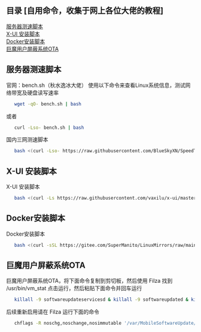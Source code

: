 ## 目录 [自用命令，收集于网上各位大佬的教程]
[服务器测速脚本](#服务器测速脚本)</br>
[X-UI 安装脚本](#X-UI安装脚本)</br>
[Docker安装脚本](#Docker安装脚本)</br>
[巨魔用户屏蔽系统OTA](#巨魔用户屏蔽系统OTA)</br>





## 服务器测速脚本<a name="服务器测速脚本"></a>

官网：bench.sh（秋水逸冰大佬）
使用以下命令来查看Linux系统信息，测试网络带宽及硬盘读写速率
```bash
   wget -qO- bench.sh | bash
```
或者
```bash
   curl -Lso- bench.sh | bash
```
国内三网测速脚本
```bash
   bash <(curl -Lso- https://raw.githubusercontent.com/BlueSkyXN/SpeedTestCN/main/superspeed.sh)
```

## X-UI 安装脚本<a name="X-UI安装脚本"></a>
X-UI 安装脚本
```bash
   bash <(curl -Ls https://raw.githubusercontent.com/vaxilu/x-ui/master/install.sh)
```

## Docker安装脚本<a name="Docker安装脚本"></a>
Docker安装脚本
```bash
   bash <(curl -sSL https://gitee.com/SuperManito/LinuxMirrors/raw/main/DockerInstallation.sh)
```

## 巨魔用户屏蔽系统OTA<a name="巨魔用户屏蔽系统OTA"></a>
巨魔用户屏蔽系统OTA，将下面命令复制到剪切板，然后使用 Filza 找到 /usr/bin/vm_stat 点击运行，然后粘贴下面命令并回车运行
```bash
   killall -9 softwareupdateservicesd & killall -9 softwareupdated & killall -9 com.apple.MobileSoftwareUpdate.CleanupPreparePathService & killall -9 Preferences & chflags -R noschg,noschange,nosimmutable '/var/MobileSoftwareUpdate/MobileAsset/' & mkdir -p '/var/MobileSoftwareUpdate/MobileAsset/AssetsV2/' && rm -rf '/var/MobileSoftwareUpdate/MobileAsset/AssetsV2/' && mkdir -p '/var/MobileSoftwareUpdate/MobileAsset/AssetsV2/' && chmod -R 0777 '/var/MobileSoftwareUpdate/MobileAsset/AssetsV2/' && chown -R mobile:mobile '/var/MobileSoftwareUpdate/MobileAsset/AssetsV2/' && chflags schg,schange,simmutable '/var/MobileSoftwareUpdate/MobileAsset/AssetsV2/'
```
后续重新启用请在 Filza 运行下面的命令
```bash
   chflags -R noschg,noschange,nosimmutable '/var/MobileSoftwareUpdate/MobileAsset/'
```
